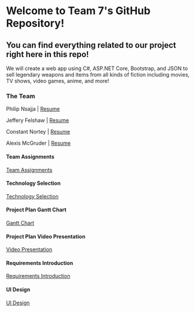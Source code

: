 # Welcome to Team 7's GitHub Repository!

## You can find everything related to our project right here in this repo!

We will create a web app using C#, ASP.NET Core, Bootstrap, and JSON to sell legendary weapons and items from all kinds of fiction including movies, TV shows, video games, anime, and more!

### The Team
Philip Nsajja | [Resume](https://github.com/Chewwi7/Intro-to-Software-Engineering-Project/blob/main/Project%20Planning/TeamResumes/PhilipNsajjaResume.md) 

Jeffery Felshaw | [Resume](https://github.com/Chewwi7/Intro-to-Software-Engineering-Project/blob/main/Project%20Planning/TeamResumes/JefferyFelshawResume.md)

Constant Nortey | [Resume](https://github.com/Chewwi7/Intro-to-Software-Engineering-Project/blob/main/Project%20Planning/TeamResumes/ConstantNorteyResume.md)

Alexis McGruder | [Resume](https://github.com/Chewwi7/Intro-to-Software-Engineering-Project/blob/main/Project%20Planning/TeamResumes/AlexisMcGruderResume.md)


#### Team Assignments
[Team Assignments](https://github.com/Chewwi7/Intro-to-Software-Engineering-Project/blob/main/Project%20Planning/Team%20Assignments.md)

#### Technology Selection
[Technology Selection](https://github.com/Chewwi7/Intro-to-Software-Engineering-Project/blob/main/Project%20Planning/Technology%20Selection.md)
 
 #### Project Plan Gantt Chart
 [Gantt Chart](https://adkisson-swe-f23.youtrack.cloud/gantt-charts/174-5)

#### Project Plan Video Presentation
[Video Presentation](https://github.com/Chewwi7/Intro-to-Software-Engineering-Project/blob/main/Presentations/Project%20Plan%20Presentation.md)

#### Requirements Introduction 
[Requirements Introduction](Requirements/RequirementsIntroduction.md)

#### UI Design
[UI Design](UserInterface/UIFinal.md)

